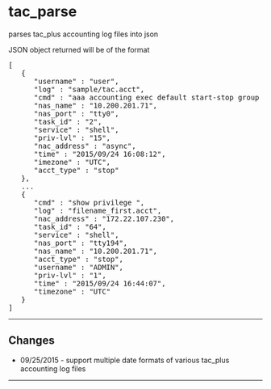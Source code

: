 # tac_parse
parses tac_plus accounting log files into json

JSON object returned will be of the format
<pre>
[
   {
      "username" : "user",
      "log" : "sample/tac.acct",
      "cmd" : "aaa accounting exec default start-stop group tacacs+ <cr>",
      "nas_name" : "10.200.201.71",
      "nas_port" : "tty0",
      "task_id" : "2",
      "service" : "shell",
      "priv-lvl" : "15",
      "nac_address" : "async",
      "time" : "2015/09/24 16:08:12",
      "imezone" : "UTC",
      "acct_type" : "stop"
   },
   ...
   {
      "cmd" : "show privilege <cr>",
      "log" : "filename_first.acct",
      "nac_address" : "172.22.107.230",
      "task_id" : "64",
      "service" : "shell",
      "nas_port" : "tty194",
      "nas_name" : "10.200.201.71",
      "acct_type" : "stop",
      "username" : "ADMIN",
      "priv-lvl" : "1",
      "time" : "2015/09/24 16:44:07",
      "timezone" : "UTC"
   }
]
</pre>

-----------------
Changes
---------------
* 09/25/2015 - support multiple date formats of various tac_plus accounting log files


---------------

